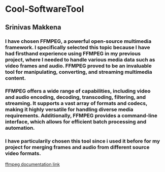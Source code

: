 # Cool-SoftwareTool

## Srinivas Makkena

### I have chosen FFMPEG, a powerful open-source multimedia framework. I specifically selected this topic because I have had firsthand experience using FFMPEG in my previous project, where I needed to handle various media data such as video frames and audio. FFMPEG proved to be an invaluable tool for manipulating, converting, and streaming multimedia content.
### FFMPEG offers a wide range of capabilities, including video and audio encoding, decoding, transcoding, filtering, and streaming. It supports a vast array of formats and codecs, making it highly versatile for handling diverse media requirements. Additionally, FFMPEG provides a command-line interface, which allows for efficient batch processing and automation.

### I have particularily chosen this tool since i used it before for my project for merging frames and audio from different source video formats.

[ffmpeg documentation link](https://ffmpeg.org/documentation.html)
